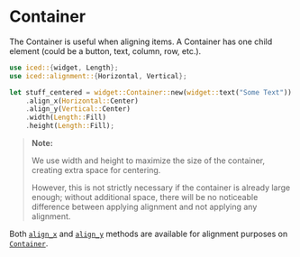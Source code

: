 # Container

The Container is useful when aligning items. A Container has one child element (could be a button, text, column, row, etc.).

```rust
use iced::{widget, Length};
use iced::alignment::{Horizontal, Vertical};

let stuff_centered = widget::Container::new(widget::text("Some Text"))
    .align_x(Horizontal::Center)
    .align_y(Vertical::Center)
    .width(Length::Fill)
    .height(Length::Fill);
```
> **Note:**
>
> We use width and height to maximize the size of the container, creating extra space for centering.
>
> However, this is not strictly necessary if the container is already large enough;
> without additional space, there will be no noticeable difference between applying alignment and not applying any alignment.

Both [`align_x`](https://docs.rs/iced/latest/iced/widget/struct.Container.html#method.align_x) and [`align_y`](https://docs.rs/iced/latest/iced/widget/struct.Container.html#method.align_y) methods are available for alignment purposes on [`Container`](https://docs.rs/iced/latest/iced/widget/struct.Container.html).
